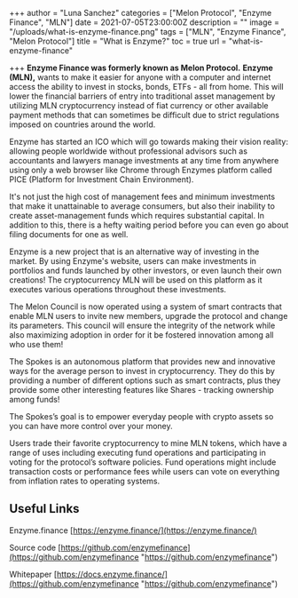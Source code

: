 +++
author = "Luna Sanchez"
categories = ["Melon Protocol", "Enzyme Finance", "MLN"]
date = 2021-07-05T23:00:00Z
description = ""
image = "/uploads/what-is-enzyme-finance.png"
tags = ["MLN", "Enzyme Finance", "Melon Protocol"]
title = "What is Enzyme?"
toc = true
url = "what-is-enzyme-finance"

+++
**Enzyme Finance was formerly known as Melon Protocol.**  **Enzyme (MLN),** wants to make it easier for anyone with a computer and internet access the ability to invest in stocks, bonds, ETFs - all from home. This will lower the financial barriers of entry into traditional asset management by utilizing MLN cryptocurrency instead of fiat currency or other available payment methods that can sometimes be difficult due to strict regulations imposed on countries around the world.  
   
Enzyme has started an ICO which will go towards making their vision reality: allowing people worldwide without professional advisors such as accountants and lawyers manage investments at any time from anywhere using only a web browser like Chrome through Enzymes platform called PICE (Platform for Investment Chain Environment).

It's not just the high cost of management fees and minimum investments that make it unattainable to average consumers, but also their inability to create asset-management funds which requires substantial capital. In addition to this, there is a hefty waiting period before you can even go about filing documents for one as well.

Enzyme is a new project that is an alternative way of investing in the market. By using Enzyme's website, users can make investments in portfolios and funds launched by other investors, or even launch their own creations! The cryptocurrency MLN will be used on this platform as it executes various operations throughout these investments.

The Melon Council is now operated using a system of smart contracts that enable MLN users to invite new members, upgrade the protocol and change its parameters. This council will ensure the integrity of the network while also maximizing adoption in order for it be fostered innovation among all who use them!

The Spokes is an autonomous platform that provides new and innovative ways for the average person to invest in cryptocurrency. They do this by providing a number of different options such as smart contracts, plus they provide some other interesting features like Shares - tracking ownership among funds!  
   
The Spokes’s goal is to empower everyday people with crypto assets so you can have more control over your money.

Users trade their favorite cryptocurrency to mine MLN tokens, which have a range of uses including executing fund operations and participating in voting for the protocol’s software policies. Fund operations might include transaction costs or performance fees while users can vote on everything from inflation rates to operating systems.

## Useful Links

Enzyme.finance	[https://enzyme.finance/](https://enzyme.finance/)

Source code	[https://github.com/enzymefinance](https://github.com/enzymefinance "https://github.com/enzymefinance")

Whitepaper	[https://docs.enzyme.finance/](https://github.com/enzymefinance "https://github.com/enzymefinance")